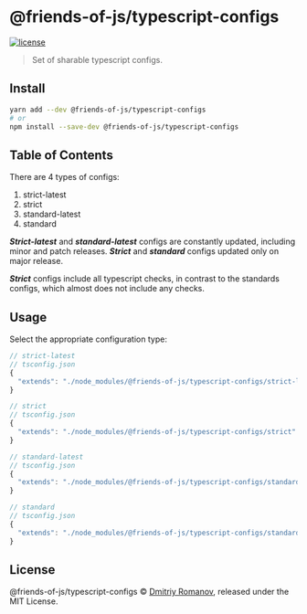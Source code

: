 # @friends-of-js/typescript-configs

[![license](https://img.shields.io/github/license/friends-of-js/typescripts-configs.svg)](LICENSE)

> Set of sharable typescript configs.

## Install

```sh
yarn add --dev @friends-of-js/typescript-configs
# or
npm install --save-dev @friends-of-js/typescript-configs
```

## Table of Contents

There are 4 types of configs:

1. strict-latest
1. strict
1. standard-latest
1. standard

**_Strict-latest_** and **_standard-latest_** configs are constantly updated,
including minor and patch releases.
**_Strict_** and **_standard_** configs updated only on major release.

**_Strict_** configs include all typescript checks,
in contrast to the standards configs,
which almost does not include any checks.

## Usage

Select the appropriate configuration type:

```js
// strict-latest
// tsconfig.json
{
  "extends": "./node_modules/@friends-of-js/typescript-configs/strict-latest"
}
```

```js
// strict
// tsconfig.json
{
  "extends": "./node_modules/@friends-of-js/typescript-configs/strict"
}
```

```js
// standard-latest
// tsconfig.json
{
  "extends": "./node_modules/@friends-of-js/typescript-configs/standard-latest"
}
```

```js
// standard
// tsconfig.json
{
  "extends": "./node_modules/@friends-of-js/typescript-configs/standard"
}
```

## License

@friends-of-js/typescript-configs © [Dmitriy Romanov](https://github.com/friends-of-js),
released under the MIT License.
